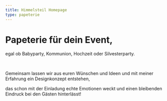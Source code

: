 ```yaml
---
title: Himmelsteil Homepage
type: papeterie
---
```


# Papeterie für dein Event,

egal ob Babyparty, Kommunion, Hochzeit oder Silvesterparty.

&nbsp;

Gemeinsam lassen wir aus euren Wünschen und Ideen und mit meiner Erfahrung ein Designkonzept entstehen,

das schon mit der Einladung echte Emotionen weckt und einen bleibenden Eindruck bei den Gästen hinterlässt!